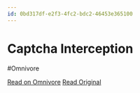 ```yaml
---
id: 0bd317df-e2f3-4fc2-bdc2-46453e365100
---
```


# Captcha Interception
#Omnivore

[Read on Omnivore](https://omnivore.app/me/https-ko-aliexpress-com-item-1005007283217547-html-af-smart-redi-19247a41a3b)
[Read Original](https://ko.aliexpress.com/item/1005007283217547.html/_____tmd_____/punish?x5secdata=xcn6cp0058wMI%2FzfgmdgUBAGZQmAMNtgaTanlKQdMy0CJvs4N%2FyKM5nOI7OgFVOXZF%2FaEIxYmCytgxziDB9CQ7kZ54RS%2FRnZI6lXId%2Bm%2BdEZF0YKxT69bMwiF7lm6ry9DMcmQTde%2BQzWaVn37M0i%2FPyI6eyneKa4N23XeC3VQ%2Fz2Chcqr3GBD9MnTMGP4w4hWGmG3UfmaIaRd4Kqy71EXw5dmgqbt83PuFVoBXikqe1a%2Ff0wBaWeFVkJi7fdr6fTYGMA4Ub4n9GI06h3A1HcWwxA%3D%3D__bx__ko.aliexpress.com%2Fitem%2F1005007283217547.html&x5step=1)


